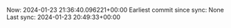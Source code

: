 Now: 2024-01-23 21:36:40.096221+00:00 Earliest commit since sync: None Last sync: 2024-01-23 20:49:33+00:00
